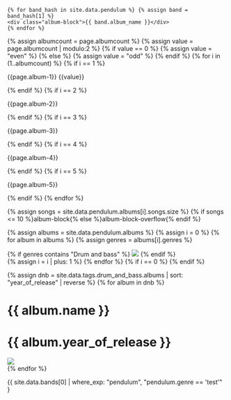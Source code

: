 <!-- This file is for storing liquid code -->
<!-- Loop for showing albums -->

    {% for band_hash in site.data.pendulum %} {% assign band = band_hash[1] %}
    <div class="album-block">{{ band.album_name }}</div>
    {% endfor %}

<!-- ------------------------------------------ -->
<!-- ------------------------------------------ -->
<!-- ------------------------------------------ -->

 <div class="album-container">
    {% assign albumcount = page.albumcount %} {% assign value = page.albumcount
    | modulo:2 %} {% if value == 0 %} {% assign value = "even" %} {% else %} {%
    assign value = "odd" %} {% endif %} {% for i in (1..albumcount) %} {% if i
    == 1 %}
    <div
      class="{% if i != albumcount %}album-block{% elsif value == 'even' %}album-block{% else %}album-block-centered{% endif %}"
    >
      <p>{{page.album-1}} {{value}}</p>
    </div>
    {% endif %} {% if i == 2 %}
    <div
      class="{% if i != albumcount %}album-block{% elsif value == 'even' %}album-block{% else %}album-block-centered{% endif %}"
    >
      <p>{{page.album-2}}</p>
    </div>
    {% endif %} {% if i == 3 %}
    <div
      class="{% if i != albumcount %}album-block{% elsif value == 'even' %}album-block{% else %}album-block-centered{% endif %}"
    >
      <p>{{page.album-3}}</p>
    </div>
    {% endif %} {% if i == 4 %}
    <div
      class="{% if i != albumcount %}album-block{% elsif value == 'even' %}album-block{% else %}album-block-centered{% endif %}"
    >
      <p>{{page.album-4}}</p>
    </div>
    {% endif %} {% if i == 5 %}
    <div
      class="{% if i != albumcount %}album-block{% elsif value == 'even' %}album-block{% else %}album-block-centered{% endif %}"
    >
      <p>{{page.album-5}}</p>
    </div>
    {% endif %} {% endfor %}
  </div>
</div>

<!-- ------------------------------------------ -->
<!-- ------------------------------------------ -->
<!-- ------------------------------------------ -->

{% assign songs = site.data.pendulum.albums[i].songs.size %}
{% if songs <= 10 %}album-block{% else %}album-block-overflow{% endif %}

<!-- ------------------------------------------ -->
<!-- ------------------------------------------ -->
<!-- ------------------------------------------ -->

{% assign albums = site.data.pendulum.albums %} {% assign i = 0 %} {% for album
in albums %} {% assign genres = albums[i].genres %}

<div class="album-preview">
  {% if genres contains "Drum and bass" %}
  <img src="{{ album.album_cover }}" />
  {% endif %}
</div>
{% assign i = i | plus: 1 %} {% endfor %} {% if i == 0 %} {% endif %}

<!-- ------------------------------------------ -->
<!-- ------------------------------------------ -->
<!-- ------------------------------------------ -->
<!-- Best solution for now -->

{% assign dnb = site.data.tags.drum_and_bass.albums | sort: "year_of_release" |
reverse %} {% for album in dnb %}

<div class="album-preview">
  <h1>{{ album.name }}</h1>
  <h1>{{ album.year_of_release }}</h1>
  <img src="{{ album.album_cover }}" />
</div>
{% endfor %}

<!-- ------------------------------------------ -->
<!-- ------------------------------------------ -->
<!-- ------------------------------------------ -->
<!-- Possible better solution -->

{{ site.data.bands[0] | where_exp: "pendulum", "pendulum.genre == 'test'" }
